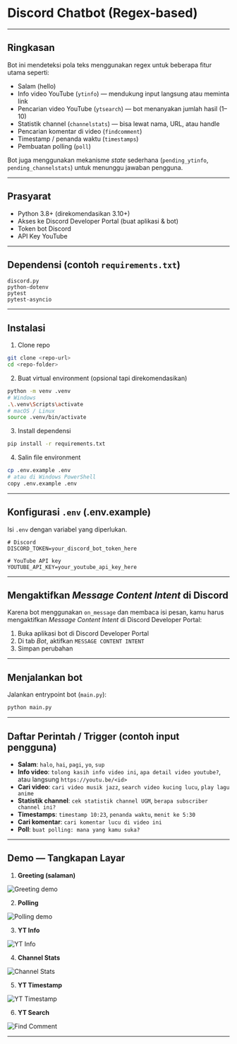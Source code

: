 # Discord Chatbot (Regex-based)

---

## Ringkasan
Bot ini mendeteksi pola teks menggunakan regex untuk beberapa fitur utama seperti:
- Salam (hello)
- Info video YouTube (`ytinfo`) — mendukung input langsung atau meminta link
- Pencarian video YouTube (`ytsearch`) — bot menanyakan jumlah hasil (1–10)
- Statistik channel (`channelstats`) — bisa lewat nama, URL, atau handle
- Pencarian komentar di video (`findcomment`)
- Timestamp / penanda waktu (`timestamps`)
- Pembuatan polling (`poll`)

Bot juga menggunakan mekanisme *state* sederhana (`pending_ytinfo`, `pending_channelstats`) untuk menunggu jawaban pengguna.

---

## Prasyarat
- Python 3.8+ (direkomendasikan 3.10+)
- Akses ke Discord Developer Portal (buat aplikasi & bot)
- Token bot Discord
- API Key YouTube

---

## Dependensi (contoh `requirements.txt`)
```
discord.py
python-dotenv
pytest
pytest-asyncio
```

---

## Instalasi
1. Clone repo
```bash
git clone <repo-url>
cd <repo-folder>
```
2. Buat virtual environment (opsional tapi direkomendasikan)
```bash
python -m venv .venv
# Windows
.\.venv\Scripts\activate
# macOS / Linux
source .venv/bin/activate
```
3. Install dependensi
```bash
pip install -r requirements.txt
```
4. Salin file environment
```bash
cp .env.example .env
# atau di Windows PowerShell
copy .env.example .env
```

---

## Konfigurasi `.env` (.env.example)
Isi `.env` dengan variabel yang diperlukan.

```env
# Discord
DISCORD_TOKEN=your_discord_bot_token_here

# YouTube API key
YOUTUBE_API_KEY=your_youtube_api_key_here
```

---

## Mengaktifkan *Message Content Intent* di Discord
Karena bot menggunakan `on_message` dan membaca isi pesan, kamu harus mengaktifkan *Message Content Intent* di Discord Developer Portal:
1. Buka aplikasi bot di Discord Developer Portal
2. Di tab *Bot*, aktifkan `MESSAGE CONTENT INTENT`
3. Simpan perubahan

---

## Menjalankan bot
Jalankan entrypoint bot (`main.py`):

```bash
python main.py
```

---

## Daftar Perintah / Trigger (contoh input pengguna)

- **Salam**: `halo`, `hai`, `pagi`, `yo`, `sup`
- **Info video**: `tolong kasih info video ini`, `apa detail video youtube?`, atau langsung `https://youtu.be/<id>`
- **Cari video**: `cari video musik jazz`, `search video kucing lucu`, `play lagu anime`
- **Statistik channel**: `cek statistik channel UGM`, `berapa subscriber channel ini?`
- **Timestamps**: `timestamp 10:23`, `penanda waktu`, `menit ke 5:30`
- **Cari komentar**: `cari komentar lucu di video ini`
- **Poll**: `buat polling: mana yang kamu suka?`

---

## Demo — Tangkapan Layar

1. **Greeting (salaman)**

![Greeting demo](docs/greeting.png)

2. **Polling**

![Polling demo](docs/polling.png)

3. **YT Info**

![YT Info](docs/yt_info.png)

4. **Channel Stats**

![Channel Stats](docs/channel_stats.png)

5. **YT Timestamp**

![YT Timestamp](docs/yt_timestamp.png)

6. **YT Search**

![Find Comment](docs/yt_search.png)

---
